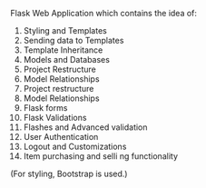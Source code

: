 Flask Web Application which contains the idea of:
1. Styling and Templates
2. Sending data to Templates
3. Template Inheritance
4. Models and Databases
5. Project Restructure
6. Model Relationships
7. Project restructure
8. Model Relationships
9. Flask forms
10. Flask Validations
11. Flashes and Advanced validation
12. User Authentication
13. Logout and Customizations
14. Item purchasing and selli ng functionality

(For styling, Bootstrap is used.)

